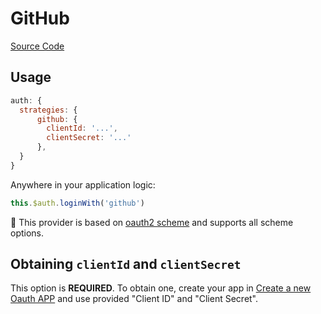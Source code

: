 # GitHub

[Source Code](https://github.com/nuxt-community/auth-module/blob/dev/lib/providers/github.js)

## Usage

```js
auth: {
  strategies: {
      github: {
        clientId: '...',
        clientSecret: '...'
      },
  }
}
```

Anywhere in your application logic:

```js
this.$auth.loginWith('github')
```

💁 This provider is based on [oauth2 scheme](../schemes/oauth2.md) and supports all scheme options.

## Obtaining `clientId` and `clientSecret`

This option is **REQUIRED**. To obtain one, create your app in [Create a new Oauth APP](https://github.com/settings/applications/new) and use provided "Client ID" and "Client Secret".

